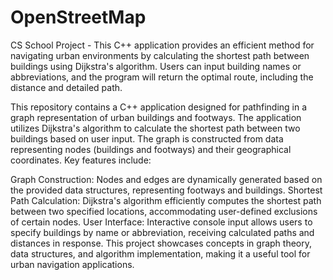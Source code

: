 # OpenStreetMap
CS School Project - This C++ application provides an efficient method for navigating urban environments by calculating the shortest path between buildings using Dijkstra's algorithm. Users can input building names or abbreviations, and the program will return the optimal route, including the distance and detailed path.

This repository contains a C++ application designed for pathfinding in a graph representation of urban buildings and footways. The application utilizes Dijkstra's algorithm to calculate the shortest path between two buildings based on user input. The graph is constructed from data representing nodes (buildings and footways) and their geographical coordinates. Key features include:

Graph Construction: Nodes and edges are dynamically generated based on the provided data structures, representing footways and buildings.
Shortest Path Calculation: Dijkstra's algorithm efficiently computes the shortest path between two specified locations, accommodating user-defined exclusions of certain nodes.
User Interface: Interactive console input allows users to specify buildings by name or abbreviation, receiving calculated paths and distances in response.
This project showcases concepts in graph theory, data structures, and algorithm implementation, making it a useful tool for urban navigation applications.

